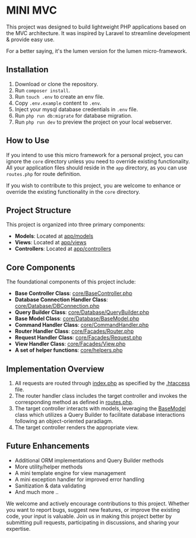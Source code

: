 # MINI MVC

This project was designed to build lightweight PHP applications based on the MVC architecture. It was inspired by Laravel to streamline development & provide easy use.

For a better saying, it's the lumen version for the lumen micro-framework.

## Installation
1. Download or clone the repository.
2. Run `composer install`.
3. Run `touch .env` to create an env file.
4. Copy `.env.example` content to `.env`.
6. Inject your mysql database credentials in `.env` file.
7. Run `php run db:migrate` for database migration.
8. Run `php run dev` to preview the project on your local webserver.

## How to Use

If you intend to use this micro framework for a personal project, you can ignore the `core` directory unless you need to override existing functionality. All your application files should reside in the `app` directory, as you can use `routes.php` for route definition. 

If you wish to contribute to this project, you are welcome to enhance or override the existing functionality in the `core` directory.

## Project Structure

This project is organized into three primary components:

- **Models**: Located at [app/models](app/models)
- **Views**: Located at [app/views](app/views)
- **Controllers**: Located at [app/controllers](app/controllers)

## Core Components

The foundational components of this project include:

- **Base Controller Class**: [core/BaseController.php](core/BaseController.php)
- **Database Connection Handler Class**: [core/Database/DBConnection.php](core/Database/DBConnection.php)
- **Query Builder Class**: [core/Database/QueryBuilder.php](core/Database/QueryBuilder.php)
- **Base Model Class**: [core/Database/BaseModel.php](core/Database/BaseModel.php)
- **Command Handler Class**: [core/CommandHandler.php](core/CommandHandler.php)
- **Router Handler Class**: [core/Facades/Router.php](core/Facades/Router.php)
- **Request Handler Class**: [core/Facades/Request.php](core/Facades/Request.php)
- **View Handler Class**: [core/Facades/View.php](core/Facades/View.php)
- **A set of helper functions**: [core/helpers.php](core/helpers.php)

## Implementation Overview

1. All requests are routed through [index.php](index.php) as specified by the [.htaccess](.htaccess) file.
2. The router handler class includes the target controller and invokes the corresponding method as defined in [routes.php](routes.php).
3. The target controller interacts with models, leveraging the [BaseModel](core/BaseModel.php) class which utilizes a Query Builder to facilitate database interactions following an object-oriented paradiagm.
4. The target controller renders the appropriate view.

## Future Enhancements

- Additional ORM implementations and Query Builder methods
- More utility/helper methods
- A mini template engine for view management
- A mini exception handler for improved error handling
- Sanitization & data validating
- And much more ..

We welcome and actively encourage contributions to this project. Whether you want to report bugs, suggest new features, or improve the existing code, your input is valuable. Join us in making this project better by submitting pull requests, participating in discussions, and sharing your expertise.